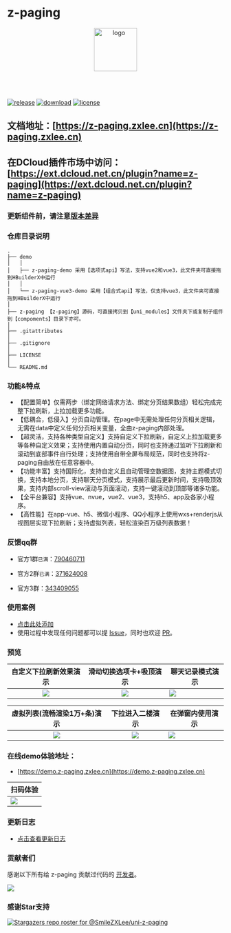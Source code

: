 # z-paging

<p align="center">
    <img alt="logo" src="https://z-paging.zxlee.cn/img/title-logo.png" height="100" style="margin-bottom: 50px;">
</p>

[![release](https://img.shields.io/github/v/release/SmileZXLee/uni-z-paging?style=flat)](https://github.com/SmileZXLee/uni-z-paging/releases)
[![download](https://img.shields.io/npm/dt/z-paging?style=flat)](https://www.npmjs.com/package/z-paging)
[![license](https://img.shields.io/github/license/SmileZXLee/uni-z-paging?style=flat)](https://en.wikipedia.org/wiki/MIT_License)

## 文档地址：[https://z-paging.zxlee.cn](https://z-paging.zxlee.cn) 

## 在DCloud插件市场中访问：[https://ext.dcloud.net.cn/plugin?name=z-paging](https://ext.dcloud.net.cn/plugin?name=z-paging)

### 更新组件前，请注意[版本差异](https://z-paging.zxlee.cn/start/upgrade-guide.html)

### 仓库目录说明

```
.
├── demo
│   │
│   ├── z-paging-demo 采用【选项式api】写法，支持vue2和vue3，此文件夹可直接拖到HBuilderX中运行
│   │
│   └── z-paging-vue3-demo 采用【组合式api】写法，仅支持vue3，此文件夹可直接拖到HBuilderX中运行
│ 
├── z-paging 【z-paging】源码，可直接拷贝到【uni_modules】文件夹下或复制子组件到【compoments】目录下亦可。
│
├── .gitattributes
│
├── .gitignore
│
├── LICENSE
│
└── README.md
```

### 功能&特点

* 【配置简单】仅需两步（绑定网络请求方法、绑定分页结果数组）轻松完成完整下拉刷新，上拉加载更多功能。
* 【低耦合，低侵入】分页自动管理。在page中无需处理任何分页相关逻辑，无需在data中定义任何分页相关变量，全由z-paging内部处理。
* 【超灵活，支持各种类型自定义】支持自定义下拉刷新，自定义上拉加载更多等各种自定义效果；支持使用内置自动分页，同时也支持通过监听下拉刷新和滚动到底部事件自行处理；支持使用自带全屏布局规范，同时也支持将z-paging自由放在任意容器中。
* 【功能丰富】支持国际化，支持自定义且自动管理空数据图，支持主题模式切换，支持本地分页，支持聊天分页模式，支持展示最后更新时间，支持吸顶效果，支持内部scroll-view滚动与页面滚动，支持一键滚动到顶部等诸多功能。
* 【全平台兼容】支持vue、nvue，vue2、vue3，支持h5、app及各家小程序。
* 【高性能】在app-vue、h5、微信小程序、QQ小程序上使用wxs+renderjs从视图层实现下拉刷新；支持虚拟列表，轻松渲染百万级列表数据！

### 反馈qq群
* 官方1群`已满`：[790460711](https://jq.qq.com/?_wv=1027&k=vU2fKZZH)

* 官方2群`已满`：[371624008](http://qm.qq.com/cgi-bin/qm/qr?_wv=1027&k=avPmibADf2TNi4LxkIwjCE5vbfXpa-r1&authKey=dQ%2FVDAR87ONxI4b32Py%2BvmXbhnopjHN7%2FJPtdsqJdsCPFZB6zDQ17L06Uh0kITUZ&noverify=0&group_code=371624008)
* 官方3群：[343409055](http://qm.qq.com/cgi-bin/qm/qr?_wv=1027&k=sIaNqiCMIjxGQVksjytCw6R8DSiibHR7&authKey=pp995q8ZzFtl5F2xUwvvceP24QTcguWW%2FRVoDnMa8JZF4L2DmS%2B%2FV%2F5sYrcgPsmW&noverify=0&group_code=343409055)

### 使用案例
* [点击此处添加](https://github.com/SmileZXLee/uni-z-paging/issues/42)
* 使用过程中发现任何问题都可以提 [Issue](https://github.com/SmileZXLee/uni-z-paging/issues)，同时也欢迎 [PR](https://github.com/SmileZXLee/uni-z-paging/pulls)。

### 预览

|                    自定义下拉刷新效果演示                    |                   滑动切换选项卡+吸顶演示                    | 聊天记录模式演示                                             |
| :----------------------------------------------------------: | :----------------------------------------------------------: | ------------------------------------------------------------ |
| ![](https://z-paging.zxlee.cn/public/img/z-paging-demo5.gif) | ![](https://z-paging.zxlee.cn/public/img/z-paging-demo6.gif) | ![](https://z-paging.zxlee.cn/public/img/z-paging-demo7.gif) |

|                 虚拟列表(流畅渲染1万+条)演示                 |                       下拉进入二楼演示                       | 在弹窗内使用演示                                             |
| :----------------------------------------------------------: | :----------------------------------------------------------: | ------------------------------------------------------------ |
| ![](https://z-paging.zxlee.cn/public/img/z-paging-demo8.gif) | ![](https://z-paging.zxlee.cn/public/img/z-paging-demo9.gif) | ![](https://z-paging.zxlee.cn/public/img/z-paging-demo10.gif) |

### 在线demo体验地址：

* [https://demo.z-paging.zxlee.cn](https://demo.z-paging.zxlee.cn)

| 扫码体验                                                     |
| ------------------------------------------------------------ |
| ![](https://z-paging.zxlee.cn/public/img/code.png) |

### 更新日志
* [点击查看更新日志](https://ext.dcloud.net.cn/plugin?id=3935&update_log)

### 贡献者们

感谢以下所有给 z-paging 贡献过代码的 [开发者](https://github.com/SmileZXLee/uni-z-paging/graphs/contributors)。

<a href="https://github.com/SmileZXLee/uni-z-paging/graphs/contributors">
  <img src="https://contrib.rocks/image?repo=SmileZXLee/uni-z-paging" />
</a>

### 感谢Star支持

[![Stargazers repo roster for @SmileZXLee/uni-z-paging](https://reporoster.com/stars/SmileZXLee/uni-z-paging)](https://github.com/SmileZXLee/uni-z-paging/stargazers)


